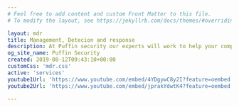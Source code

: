 ```yaml
---
# Feel free to add content and custom Front Matter to this file.
# To modify the layout, see https://jekyllrb.com/docs/themes/#overriding-theme-defaults

layout: mdr
title: Management, Detecion and response
description: At Puffin security our experts will work to help your company in order to contain, mitigate, remediate, and recover from the breach.
og_site_name: Puffin Security
created: 2019-08-12T09:43:10+00:00
customCss: 'mdr.css'
active: 'services'
youtube1Url: 'https://www.youtube.com/embed/4YDgywC8y2I?feature=oembed'
youtube2Url: 'https://www.youtube.com/embed/jprakYdwtK4?feature=oembed'

---
```

